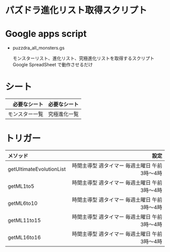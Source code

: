 パズドラ進化リスト取得スクリプト
=============================

# Google apps script

- puzzdra_all_monsters.gs

  モンスターリスト、進化リスト、究極進化リストを取得するスクリプト
  Google SpreadSheet で動作させるだけ

# シート

|必要なシート|必要なシート|
|---:|---:|
|モンスター一覧|究極進化一覧|

# トリガー

|メソッド|設定|
|:---|---:|
|getUltimateEvolutionList| 時間主導型 週タイマー 毎週土曜日 午前3時〜4時|
|getML1to5| 時間主導型 週タイマー 毎週土曜日 午前3時〜4時|
|getML6to10| 時間主導型 週タイマー 毎週土曜日 午前3時〜4時|
|getML11to15| 時間主導型 週タイマー 毎週土曜日 午前3時〜4時|
|getML16to16| 時間主導型 週タイマー 毎週土曜日 午前3時〜4時|
